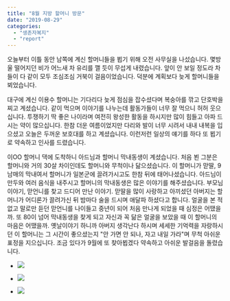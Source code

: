 ```yaml
---
title: "8월 지방 할머니 방문"
date: "2019-08-29"
categories: 
  - "생존자복지"
  - "report"
---
```


오늘부터 이틀 동안 남쪽에 계신 할머니들을 뵙기 위해 오전 사무실을 나섰습니다. 몇방울 떨어지던 비가 어느새 차 유리를 깰 듯이 무섭게 내렸습니다. 앞이 안 보일 정도라 차들이 다 같이 모두 조심조심 거북이 걸음이었습니다. 덕분에 계획보다 늦게 할머니들을 뵈었습니다.

대구에 계신 이용수 할머니는 기다리다 늦게 점심을 잡수셨다며 복숭아를 깎고 단호박을 찌고 계셨습니다. 같이 먹으며 이야기를 나누는데 활동가들이 너무 잘 먹으니 허허 웃으십니다. 투쟁하기 딱 좋은 나이라며 여전히 왕성한 활동을 하시지만 많이 힘들고 아파 드시는 약이 많으십니다. 한참 더운 여름이었지만 다리와 발이 너무 시려서 내내 내복을 입으셨고 오늘은 두꺼운 보호대를 하고 계셨습니다. 이런저런 일상의 얘기를 하다 또 뵙기로 약속하고 인사를 드렸습니다.

이OO 할머니 댁에 도착하니 아드님과 할머니 막내동생이 계셨습니다. 처음 뵌 그분은 할머니와 거의 30살 차이인데도 할머니와 무척이나 닮으셨습니다. 이 할머니가 맏딸, 9남매의 막내여서 할머니가 일본군에 끌려가시고도 한참 뒤에 태어나셨습니다. 아드님이 만두와 여러 음식을 내주시고 할머니의 막내동생은 많은 이야기를 해주셨습니다. 부모님 이야기, 맏언니를 찾고 드디어 만난 이야기. 맏딸을 많이 사랑하고 아끼셨던 아버지는 할머니가 어디론가 끌려가신 뒤 밤마다 술을 드시며 애달파 하셨다고 합니다. 얼굴을 본 적 없고 말로만 듣던 맏언니를 나이들고 중년이 되어 처음 만나게 되었을 때 심정은 어땠을까. 또 80이 넘어 막내동생을 찾게 되고 자신과 꼭 닮은 얼굴을 보았을 때 이 할머니의 마음은 어땠을까. 옛날이야기 하니까 아버지 생각난다 하시며 세세한 기억력을 자랑하시던 이 할머니는 그 시간이 좋으셨는지 "안 가면 안 되나, 자고 내일 가라"며 무척 아쉬운 표정을 지으십니다. 조금 있다가 9월에 또 찾아뵙겠다 약속하고 아쉬운 발걸음을 돌렸습니다.

- ![](https://womenandwar.net/kr/wp-content/uploads/2019/08/69814517_2927334407307967_4228033589356265472_n.jpg)
    
- ![](https://womenandwar.net/kr/wp-content/uploads/2019/08/69454497_2927334483974626_3248349371590246400_n.jpg)
    
- ![](https://womenandwar.net/kr/wp-content/uploads/2019/08/69399628_2927334670641274_6642499774639505408_n.jpg)
